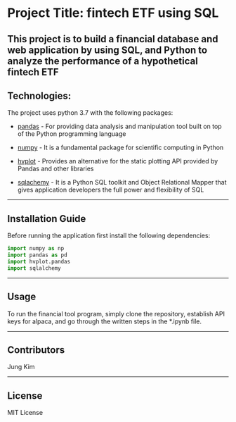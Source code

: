 
# Project Title: fintech ETF using SQL


This project is to build a financial database and web application by using SQL, and Python to analyze the performance of a hypothetical fintech ETF
---

## Technologies:

The project uses python 3.7 with the following packages:

* [pandas](https://pandas.pydata.org/) - For providing data analysis and manipulation tool built on top of the Python programming language

* [numpy](https://numpy.org/doc/stable/) - It is a fundamental package for scientific computing in Python

* [hvplot](https://hvplot.holoviz.org/) - Provides an alternative for the static plotting API provided by Pandas and other libraries

* [sqlachemy](https://www.sqlalchemy.org/) - It is a Python SQL toolkit and Object Relational Mapper that gives application developers the full power and flexibility of SQL

---

## Installation Guide


Before running the application first install the following dependencies:

```python
import numpy as np
import pandas as pd
import hvplot.pandas
import sqlalchemy
```

---

## Usage

To run the financial tool program, simply clone the repository,  establish API keys for alpaca, and go through the written steps in the *.ipynb file.

---

## Contributors

Jung Kim



---

## License

MIT License

